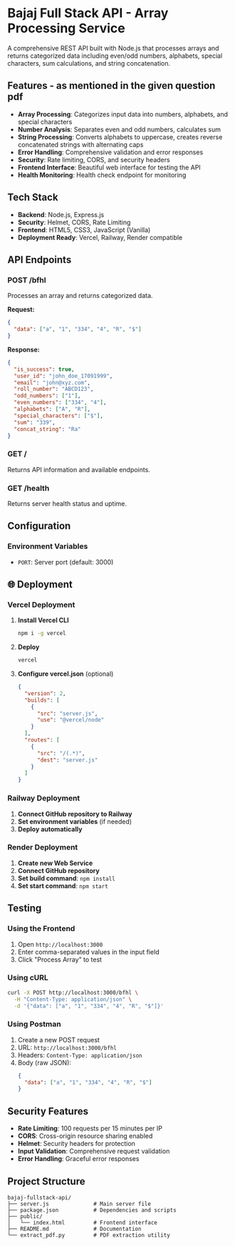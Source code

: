 # Bajaj Full Stack API - Array Processing Service

A comprehensive REST API built with Node.js that processes arrays and returns categorized data including even/odd numbers, alphabets, special characters, sum calculations, and string concatenation.

## Features - as mentioned in the given question pdf

- **Array Processing**: Categorizes input data into numbers, alphabets, and special characters
- **Number Analysis**: Separates even and odd numbers, calculates sum
- **String Processing**: Converts alphabets to uppercase, creates reverse concatenated strings with alternating caps
- **Error Handling**: Comprehensive validation and error responses
- **Security**: Rate limiting, CORS, and security headers
- **Frontend Interface**: Beautiful web interface for testing the API
- **Health Monitoring**: Health check endpoint for monitoring

## Tech Stack

- **Backend**: Node.js, Express.js
- **Security**: Helmet, CORS, Rate Limiting
- **Frontend**: HTML5, CSS3, JavaScript (Vanilla)
- **Deployment Ready**: Vercel, Railway, Render compatible


## API Endpoints

### POST /bfhl

Processes an array and returns categorized data.

**Request:**
```json
{
  "data": ["a", "1", "334", "4", "R", "$"]
}
```

**Response:**
```json
{
  "is_success": true,
  "user_id": "john_doe_17091999",
  "email": "john@xyz.com",
  "roll_number": "ABCD123",
  "odd_numbers": ["1"],
  "even_numbers": ["334", "4"],
  "alphabets": ["A", "R"],
  "special_characters": ["$"],
  "sum": "339",
  "concat_string": "Ra"
}
```

### GET /

Returns API information and available endpoints.

### GET /health

Returns server health status and uptime.

##  Configuration

### Environment Variables

- `PORT`: Server port (default: 3000)

## 🌐 Deployment

### Vercel Deployment

1. **Install Vercel CLI**
   ```bash
   npm i -g vercel
   ```

2. **Deploy**
   ```bash
   vercel
   ```

3. **Configure vercel.json** (optional)
   ```json
   {
     "version": 2,
     "builds": [
       {
         "src": "server.js",
         "use": "@vercel/node"
       }
     ],
     "routes": [
       {
         "src": "/(.*)",
         "dest": "server.js"
       }
     ]
   }
   ```

### Railway Deployment

1. **Connect GitHub repository to Railway**
2. **Set environment variables** (if needed)
3. **Deploy automatically**

### Render Deployment

1. **Create new Web Service**
2. **Connect GitHub repository**
3. **Set build command**: `npm install`
4. **Set start command**: `npm start`

## Testing

### Using the Frontend

1. Open `http://localhost:3000`
2. Enter comma-separated values in the input field
3. Click "Process Array" to test

### Using cURL

```bash
curl -X POST http://localhost:3000/bfhl \
  -H "Content-Type: application/json" \
  -d '{"data": ["a", "1", "334", "4", "R", "$"]}'
```

### Using Postman

1. Create a new POST request
2. URL: `http://localhost:3000/bfhl`
3. Headers: `Content-Type: application/json`
4. Body (raw JSON):
   ```json
   {
     "data": ["a", "1", "334", "4", "R", "$"]
   }
   ```

## Security Features

- **Rate Limiting**: 100 requests per 15 minutes per IP
- **CORS**: Cross-origin resource sharing enabled
- **Helmet**: Security headers for protection
- **Input Validation**: Comprehensive request validation
- **Error Handling**: Graceful error responses

## Project Structure

```
bajaj-fullstack-api/
├── server.js              # Main server file
├── package.json           # Dependencies and scripts
├── public/
│   └── index.html         # Frontend interface
├── README.md              # Documentation
└── extract_pdf.py         # PDF extraction utility
```
